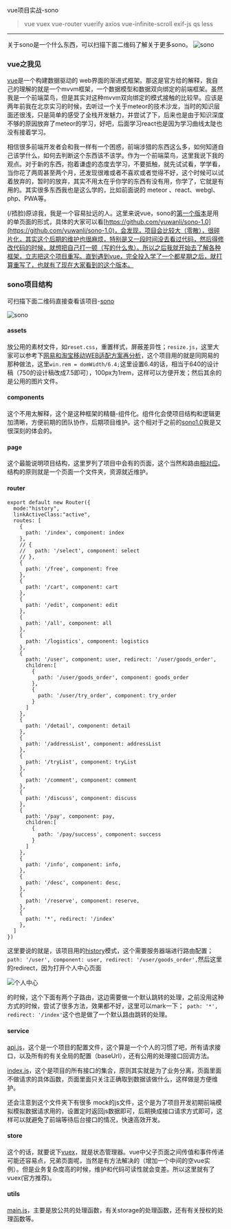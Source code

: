 vue项目实战-sono

> vue vuex vue-router vuerify axios vue-infinite-scroll exif-js qs less

--------------------

关于sono是一个什么东西，可以扫描下面二维码了解关于更多sono。
![sono](readme-images/1.jpg "sono")

### vue之我见

[vue](https://cn.vuejs.org/)是一个构建数据驱动的 web界面的渐进式框架。那这是官方给的解释，我自己的理解的就是一个mvvm框架，一个数据模型和数据双向绑定的前端框架。虽然我是一个前端菜鸟，但是其实对这种mvvm双向绑定的模式接触的比较早。应该是两年前我在北京实习的时候，去听过一个关于meteor的技术沙龙，当时的知识层面还很浅，只是简单的感受了全栈开发魅力，并尝试了下，后来也是由于知识深度不够的原因放弃了meteor的学习，好吧，后面学习react也是因为学习曲线太陡也没有接着学习。

相信很多前端开发者会和我一样有一个困惑，前端涉猎的东西这么多，如何知道自己该学什么，如何去判断这个东西该不该学。作为一个前端菜鸟，这里我说下我的观点。对于新的东西，抱着谦虚的态度去学习，不要抵触，就先试试看，学学看，当你花了两周甚至两个月，还发现很难或者不喜欢或者觉得不好，这个时候可以试着放弃的，暂时的放弃，其实不用太在乎你学的东西有没有用，你学了，它就是有用的。其实很多东西我也是这么学的，比如前面说的 meteor 、react、webgl、php、PWA等。

(/捂脸)原谅我，我是一个容易扯远的人。这里来说vue，sono的[第一个版本](https://github.com/yuwanli/sono-1.0)是用的单页面的形式，具体的大家可以看[https://github.com/yuwanli/sono-1.0](https://github.com/yuwanli/sono-1.0)，会发现，项目会比较大（零散），很碎片化，其实这个后期的维护也很麻烦，特别是又一段时间没去看过代码，然后得修改代码的时候，就想把自己打一顿（写的什么鬼）。所以之后我就开始去了解各种框架，立志把这个项目重写。直到遇到vue，完全投入学了一个都星期之后，就打算重写了，也就有了现在大家看到的这个版本。

### sono项目结构

可扫描下面二维码直接查看该项目-[sono](http://www.sono.mobi/)

![sono](readme-images/3.png "sono")

#### assets
放公用的素材文件，如`reset.css`，重置样式，屏蔽差异性；`resize.js`，这里大家可以参考下[网易和淘宝移动WEB适配方案再分析](https://zhuanlan.zhihu.com/p/25216275)，这个项目用的就是同网易的那种做法，这里`win.rem = domWidth/6.4;`这里设置6.4的话，相当于640的设计稿（750的设计稿改成7.5即可），100px为1rem，这样可以方便开发；然后其余的是公用的图片文件。

#### components
这个不用太解释，这个是这种框架的精髓-组件化。组件化会使项目结构和逻辑更加清晰，方便前期的团队协作，后期项目维护。这个相对于之前的[sono1.0](https://github.com/yuwanli/sono-1.0)我是又很深刻的体会的。

#### page
这个最能说明项目结构，这里罗列了项目中会有的页面，这个当然和路由[相对应](/src/router/index.js)。结构的原则就是一个页面一个文件夹，资源就近维护。

#### router

```
export default new Router({
  mode:"history",
  linkActiveClass:"active",
  routes: [
    {
      path: '/index', component: index
    },
    // {
    //   path: '/select', component: select
    // },
    {
      path: '/free', component: free
    },
    {
      path: '/cart', component: cart
    },
    {
      path: '/edit', component: edit
    },
    {
      path: '/all', component: all
    },
    {
      path: '/logistics', component: logistics
    },
    {
      path: '/user', component: user, redirect: '/user/goods_order',
      children:[
        {
          path: '/user/goods_order', component: goods_order
        },
        {
          path: '/user/try_order', component: try_order
        }
      ]
    },
    {
      path: '/detail', component: detail
    },
    {
      path: '/addressList', component: addressList
    },
    {
      path: '/tryList', component: tryList
    },
    {
      path: '/comment', component: comment
    },
    {
      path: '/discuss', component: discuss
    },
    {
      path: '/pay', component: pay,
      children:[
        {
          path: '/pay/success', component: success
        }
      ]
    },
    {
      path: '/info', component: info,
    },
    {
      path: '/desc', component: desc,
    },
    {
      path: '/reserve', component: reserve,
    },
    {
      path: '*', redirect: '/index'
    },
  ]
})
```

这里要说的就是，该项目用的[history](https://router.vuejs.org/zh-cn/essentia这ls/history-mode.html)模式，这个需要服务器端进行路由配置；`path: '/user', component: user, redirect: '/user/goods_order',`然后这里的redirect，因为打开个人中心页面

![个人中心](readme-images/2.png "个人中心")

的时候，这个下面有两个子路由，这边需要做一个默认跳转的处理，之前没用这种方式的时候，尝试了很多方法，效果都不好，这里可以mark一下；` path: '*', redirect: '/index'`这个也是做了一个默认路由跳转的处理。

#### service
[api.js](/src/service/api.js)，这个是一个项目的配置文件，这个算是一个个人的习惯了吧，所有请求接口，以及所有的有关全局的配置（baseUrl），还有公用的处理接口回调方法。

[index.js](/src/service/index.js)，这个是项目的所有接口的集合，原则其实就是为了业务分离，页面里面不做请求的具体函数，页面里面只关注正确取到数据该做什么，这样做是方便维护。

还会注意到这个文件夹下有很多 mock的js文件，这个是为了项目开发初期前端模拟模拟数据请求用的，设置定时返回js数据即可，后期换成接口请求方式即可，这样可以就避免了前端等待后台接口的情况，快速高效开发。

#### store

这个的话，就要说下[vuex](http://vuex.vuejs.org/zh-cn/intro.html)，就是状态管理器。vue中父子页面之间传值和事件传递可能还容易点，兄弟页面呢，当然是有方法解决的（增加一个中间的空vue实例）。但是业务复杂度高的时候，维护和代码可读性就会变差。所以这里就有了vuex(官方推荐)。


#### utils

[main.js](/src/utils/main.js)，主要是放公共的处理函数，有关storage的处理函数，还有有关授权的处理函数等。











